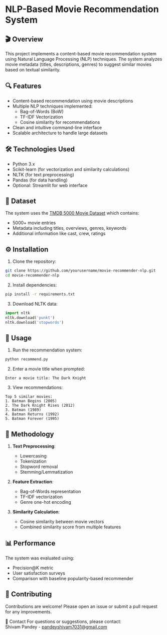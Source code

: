 # NLP-Based Movie Recommendation System

## 🎬 Overview
This project implements a content-based movie recommendation system using Natural Language Processing (NLP) techniques. The system analyzes movie metadata (titles, descriptions, genres) to suggest similar movies based on textual similarity.

## 🔍 Features
- Content-based recommendation using movie descriptions
- Multiple NLP techniques implemented:
  - Bag-of-Words (BoW)
  - TF-IDF Vectorization
  - Cosine similarity for recommendations
- Clean and intuitive command-line interface
- Scalable architecture to handle large datasets

## 🛠️ Technologies Used
- Python 3.x
- Scikit-learn (for vectorization and similarity calculations)
- NLTK (for text preprocessing)
- Pandas (for data handling)
- Optional: Streamlit for web interface

## 📂 Dataset
The system uses the [TMDB 5000 Movie Dataset](https://www.kaggle.com/tmdb/tmdb-movie-metadata) which contains:
- 5000+ movie entries
- Metadata including titles, overviews, genres, keywords
- Additional information like cast, crew, ratings

## ⚙️ Installation
1. Clone the repository:
```bash
git clone https://github.com/yourusername/movie-recommender-nlp.git
cd movie-recommender-nlp
```

2. Install dependencies:
```bash
pip install -r requirements.txt
```

3. Download NLTK data:
```python
import nltk
nltk.download('punkt')
nltk.download('stopwords')
```

## 🚀 Usage
1. Run the recommendation system:
```python
python recommend.py
```

2. Enter a movie title when prompted:
```
Enter a movie title: The Dark Knight
```

3. View recommendations:
```
Top 5 similar movies:
1. Batman Begins (2005)
2. The Dark Knight Rises (2012)
3. Batman (1989)
4. Batman Returns (1992)
5. Batman Forever (1995)
```

## 🧠 Methodology
1. **Text Preprocessing**:
   - Lowercasing
   - Tokenization
   - Stopword removal
   - Stemming/Lemmatization

2. **Feature Extraction**:
   - Bag-of-Words representation
   - TF-IDF vectorization
   - Genre one-hot encoding

3. **Similarity Calculation**:
   - Cosine similarity between movie vectors
   - Combined similarity score from multiple features

## 📊 Performance
The system was evaluated using:
- Precision@K metric
- User satisfaction surveys
- Comparison with baseline popularity-based recommender

## 🤝 Contributing
Contributions are welcome! Please open an issue or submit a pull request for any improvements.

📧 Contact
For questions or suggestions, please contact:  
Shivam Pandey - pandeyshivam7031@gmail.com
